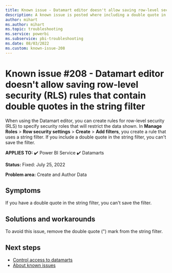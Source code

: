 ```yaml
---
title: Known issue - Datamart editor doesn't allow saving row-level security (RLS) rules that contain double quotes in the string filter
description: A known issue is posted where including a double quote in the string filter of a row-level security (RLS) rule prevents you from saving the filter.
author: mihart
ms.author: mihart
ms.topic: troubleshooting  
ms.service: powerbi
ms.subservice: pbi-troubleshooting
ms.date: 08/03/2022
ms.custom: known-issue-208
---
```

# Known issue #208 - Datamart editor doesn't allow saving row-level security (RLS) rules that contain double quotes in the string filter

When using the Datamart editor, you can create rules for row-level security (RLS) to specify security roles that will restrict the data shown.  In **Manage Roles** > **Row security settings** > **Create** > **Add filters**, you create a rule that uses a string filter.  If you include a double quote in the string filter, you can't save the filter.

**APPLIES TO:** ✔️ Power BI Service ✔️ Datamarts

**Status:** Fixed: July 25, 2022

**Problem area:** Create and Author Data


## Symptoms

If you have a double quote in the string filter, you can't save the filter.

## Solutions and workarounds

To avoid this issue, remove the double quote (") mark from the string filter.

## Next steps

- [Control access to datamarts](/power-bi/transform-model/datamarts/datamarts-access-control)
- [About known issues](power-bi-known-issues.md)
